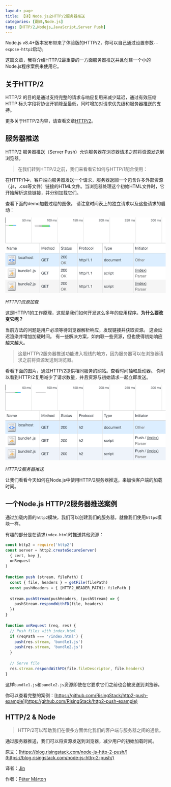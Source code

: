 ```yaml
---
layout: page
title: 【译】Node.js之HTTP/2服务器推送
categories: [翻译,Node.js]
tags: [HTTP/2,Nodejs,JavaScript,Server Push]
---
```


Node.js v8.4+版本发布带来了体验版的HTTP/2，你可以自己通过设置参数`--expose-http2`启动。

这篇文章，我将介绍HTTP/2最重要的一方面服务器推送并且创建一个小的Node.js程序案例来使用它。

## 关于HTTP/2
HTTP/2 的目的是通过支持完整的请求与响应复用来减少延迟，通过有效压缩 HTTP 标头字段将协议开销降至最低，同时增加对请求优先级和服务器推送的支持。

更多关于HTTP/2内容，请查看文章[HTTP/2](https://developers.google.com/web/fundamentals/performance/http2/)。

## 服务器推送
HTTP/2 服务器推送（Server Push）允许服务器在浏览器请求之前将资源发送到浏览器。

> 在我们转到HTTP/2之前，我们来看看它如何与HTTP/1配合使用：

在HTTP/1中，客户端向服务器发送一个请求，服务器返回一个包含许多外部资源（.js，.css等文件）链接的HTML文件。当浏览器处理这个初始HTML文件时，它开始解析这些链接，并分别加载它们。

查看下面的demo加载过程的图像。 请注意时间表上的独立请求以及这些请求的启动：

![http/1](/images/2017/0901_01.png)

*HTTP/1资源加载*

这是HTTP/1的工作原理，这就是我们如何开发这么多年的应用程序。**为什么要改变它呢？**


当前方法的问题是用户必须等待浏览器解析响应，发现链接并获取资源。 这会延迟渲染并增加加载时间。 有一些解决方案，如内联一些资源，但也使得初始响应越来越大。

> 这是HTTP/2服务器推送功能进入视线的地方，因为服务器可以在浏览器请求之前将资源发送到浏览器。

看看下面的图片，通过HTTP/2提供相同服务的网站。查看时间轴和启动器。 你可以看到HTTP/2复用减少了请求数量，并且资源与初始请求一起立即发送。

![http/2](/images/2017/0901_02.png)

*HTTP/2服务器推送*

让我们看看今天如何在Node.js中使用HTTP/2服务器推送，来加快客户端的加载时间。

## 一个Node.js HTTP/2服务器推送案例
通过加载内置的`http2`模块，我们可以创建我们的服务器，就像我们使用`https`模块一样。

有趣的部分是在请求`index.html`时推送其他资源：

```js
const http2 = require('http2')  
const server = http2.createSecureServer(  
  { cert, key },
  onRequest
)

function push (stream, filePath) {  
  const { file, headers } = getFile(filePath)
  const pushHeaders = { [HTTP2_HEADER_PATH]: filePath }

  stream.pushStream(pushHeaders, (pushStream) => {
    pushStream.respondWithFD(file, headers)
  })
}

function onRequest (req, res) {  
  // Push files with index.html
  if (reqPath === '/index.html') {
    push(res.stream, 'bundle1.js')
    push(res.stream, 'bundle2.js')
  }

  // Serve file
  res.stream.respondWithFD(file.fileDescriptor, file.headers)
}
```

这样`bundle1.js`和`bundle2.js`资源即使在它要求它们之前也会被发送到浏览器。

你可以查看完整的案例：[https://github.com/RisingStack/http2-push-example](https://github.com/RisingStack/http2-push-example)

## HTTP/2 & Node

> HTTP/2可以帮助我们在很多方面优化我们的客户端与服务器之间的通信。

通过服务器推送，我们可以将资源发送到浏览器，减少用户的初始加载时间。

原文：[https://blog.risingstack.com/node-js-http-2-push/](https://blog.risingstack.com/node-js-http-2-push/)

译者：[Jin](https://github.com/Yi-love)

作者：[Péter Márton](https://twitter.com/slashdotpeter)
